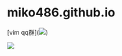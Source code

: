 # miko486.github.io 

 [vim qq群](<a target="_blank" href="//shang.qq.com/wpa/qunwpa?idkey=9800463a403efd184efe79ae78839f91bfbf6290c5a18972def5d584e6bcdac2"><img border="0" src="//pub.idqqimg.com/wpa/images/group.png" alt=" " title=" "></a>)

<a target="_blank" href="//shang.qq.com
/wpa/qunwpa?idkey=9800463a403efd184efe79ae78839f91bfbf6290c5a18972def5d584e6bcdac2"><img border="0" src="//pub.idqqimg.com/wpa/images/group.png" alt=" " title=" "></a>
